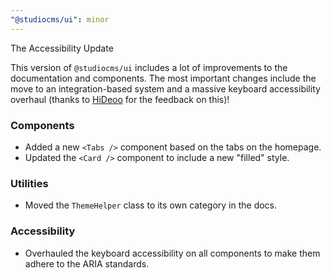 ```yaml
---
"@studiocms/ui": minor
---
```


The Accessibility Update

This version of `@studiocms/ui` includes a lot of improvements to the documentation and components. The most important changes include the move to
an integration-based system and a massive keyboard accessibility overhaul (thanks to [HiDeoo](https://github.com/HiDeoo) for the feedback on this)!

### Components

- Added a new `<Tabs />` component based on the tabs on the homepage.
- Updated the `<Card />` component to include a new "filled" style.

### Utilities

- Moved the `ThemeHelper` class to its own category in the docs.

### Accessibility

- Overhauled the keyboard accessibility on all components to make them adhere to the ARIA standards.
